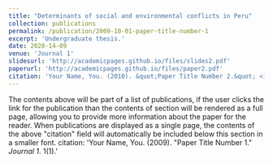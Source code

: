 ```yaml
---
title: "Determinants of social and environmental conflicts in Peru"
collection: publications
permalink: /publication/2009-10-01-paper-title-number-1
excerpt: 'Undergraduate thesis.'
date: 2020-14-09
venue: 'Journal 1'
slidesurl: 'http://academicpages.github.io/files/slides2.pdf'
paperurl: 'http://academicpages.github.io/files/paper2.pdf'
citation: 'Your Name, You. (2010). &quot;Paper Title Number 2.&quot; <i>Journal 1</i>. 1(2).'
---
```



The contents above will be part of a list of publications, if the user clicks the link for the publication than the contents of section will be rendered as a full page, allowing you to provide more information about the paper for the reader. When publications are displayed as a single page, the contents of the above "citation" field will automatically be included below this section in a smaller font.
citation: 'Your Name, You. (2009). &quot;Paper Title Number 1.&quot; <i>Journal 1</i>. 1(1).'

